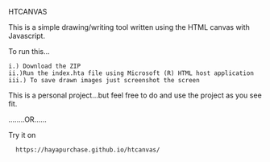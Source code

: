 HTCANVAS


This is a simple drawing/writing tool written using the HTML canvas with Javascript.	
		
To run this...	

	i.) Download the ZIP
	ii.)Run the index.hta file using Microsoft (R) HTML host application
	iii.) To save drawn images just screenshot the screen

This is a personal project...but feel free to do and use the project as you see fit.


........OR......
	

  Try it on

	  https://hayapurchase.github.io/htcanvas/
